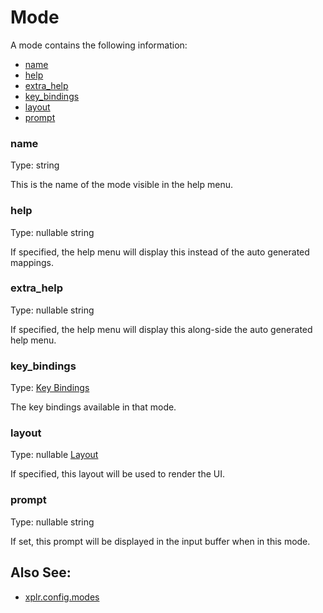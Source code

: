 # Mode

A mode contains the following information:

- [name][5]
- [help][6]
- [extra_help][7]
- [key_bindings][9]
- [layout][10]
- [prompt][13]

### name

Type: string

This is the name of the mode visible in the help menu.

### help

Type: nullable string

If specified, the help menu will display this instead of the auto generated
mappings.

### extra_help

Type: nullable string

If specified, the help menu will display this along-side the auto generated
help menu.

### key_bindings

Type: [Key Bindings][8]

The key bindings available in that mode.

### layout

Type: nullable [Layout][11]

If specified, this layout will be used to render the UI.

### prompt

Type: nullable string

If set, this prompt will be displayed in the input buffer when in this mode.

## Also See:

- [xplr.config.modes][12]

[1]: #builtin
[2]: #custom
[3]: #mode
[4]: default-key-bindings.md
[5]: #name
[6]: #help
[7]: #extra_help
[8]: configure-key-bindings.md#key-bindings
[9]: #key_bindings
[10]: #layout
[11]: layout.md#layout
[12]: modes.md
[13]: #prompt
